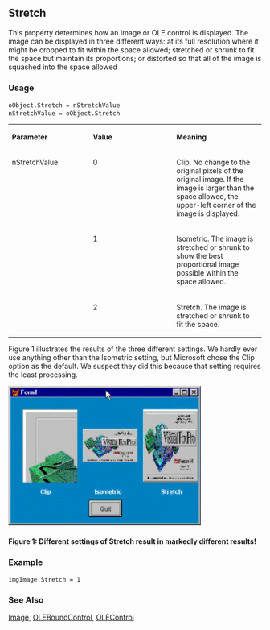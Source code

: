 ## Stretch

This property determines how an Image or OLE control is displayed. The image can be displayed in three different ways: at its full resolution where it might be cropped to fit within the space allowed; stretched or shrunk to fit the space but maintain its proportions; or distorted so that all of the image is squashed into the space allowed

### Usage

```foxpro
oObject.Stretch = nStretchValue
nStretchValue = oObject.Stretch
```
<table>
<tr>
  <td width="32%" valign="top">
  <p><b>Parameter</b></p>
  </td>
  <td width="23%" valign="top">
  <p><b>Value</b></p>
  </td>
  <td width="45%" valign="top">
  <p><b>Meaning</b></p>
  </td>
 </tr>
<tr>
  <td width="32%" rowspan="3" valign="top">
  <p>nStretchValue</p>
  </td>
  <td width="23%" valign="top">
  <p>0</p>
  </td>
  <td width="45%" valign="top">
  <p>Clip. No change to the original pixels of the original image. If the image is larger than the space allowed, the upper-left corner of the image is displayed.</p>
  </td>
 </tr>
<tr>
  <td width="33%" valign="top">
  <p>1</p>
  </td>
  <td width="67%" valign="top">
  <p>Isometric. The image is stretched or shrunk to show the best proportional image possible within the space allowed.</p>
  </td>
 </tr>
<tr>
  <td width="33%" valign="top">
  <p>2</p>
  </td>
  <td width="67%" valign="top">
  <p>Stretch. The image is stretched or shrunk to fit the space.</p>
  </td>
 </tr>
</table>

Figure 1 illustrates the results of the three different settings. We hardly ever use anything other than the Isometric setting, but Microsoft chose the Clip option as the default. We suspect they did this because that setting requires the least processing.

<img width=383 height=277 src="s4g542a.gif">

#### Figure 1: Different settings of Stretch result in markedly different results!

### Example

```foxpro
imgImage.Stretch = 1
```
### See Also

[Image](s4g507.md), [OLEBoundControl](s4g518.md), [OLEControl](s4g518.md)